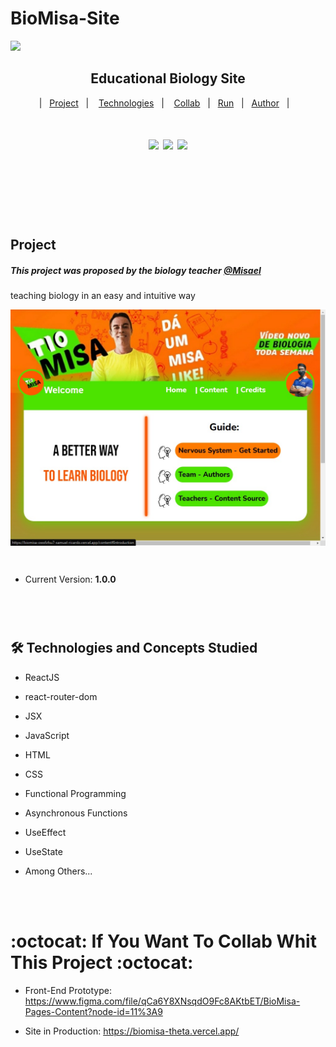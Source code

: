 # BioMisa-Site


<a href='https://www.youtube.com/channel/UCEOcdeNrlmLUvOWNPSwQ3jA/videos'><img src='https://github.com/Samuel-Ricardo/BioMisa-Site/blob/master/biomisa-site/src/Images/Biomisa-banner.jpeg'></a>

<h2 align='center'>
  <b>Educational Biology Site</b>
</h2>

<p align='center'>
  |&nbsp;&nbsp;
  <a href="#project">Project</a>&nbsp;&nbsp;&nbsp;|&nbsp;&nbsp;&nbsp;
  <a href="#techs">Technologies</a>&nbsp;&nbsp;&nbsp;|&nbsp;&nbsp;&nbsp;
  <a href="#collab">Collab</a>&nbsp;&nbsp;&nbsp;|&nbsp;&nbsp;
  <a href="#run-project">Run</a>&nbsp;&nbsp;&nbsp;|&nbsp;&nbsp;
  <a href="#author">Author</a>&nbsp;&nbsp;&nbsp;|&nbsp;&nbsp;&nbsp;
</p>

<h1 align='center'>
  <a herf='https://github.com/Samuel-Ricardo'>
    <img src='https://img.shields.io/static/v1?label=&message=Samuel%20Ricardo&color=black&style=for-the-badge&logo=GITHUB'> 
  </a>
  
  <a herf='https://www.instagram.com/samuel_ricardo.ex/'>
    <img src='https://img.shields.io/static/v1?label=&message=Samuel.ex&color=purple&style=for-the-badge&logo=instagram'> 
  </a>
  
   <a herf='https://www.linkedin.com/in/samuel-ricardo-cabral/'>
    <img src='https://img.shields.io/static/v1?label=&message=Samuel%20Ricardo&color=blue&style=for-the-badge&logo=LinkedIn'> 
  </a>
</h1>

</br>
</br>
</br>
</br>
</br>


<p id='project'> 

<h2>  Project </h2>

 <h5> This project was proposed by the biology teacher <a href='https://www.instagram.com/misaellimajr/'>@Misael<a> </h5>
  
  <p> teaching biology in an easy and intuitive way </p>

  
 >  <a href='https://biomisa-theta.vercel.app/ '>
 <img align='center' width='600px' src='https://github.com/Samuel-Ricardo/BioMisa-Site/blob/master/readme_files/site-home.jpeg'></a>
  
  </br>

  
 - Current Version: <b> 1.0.0 </b> 

<br>
<br>

</p>

#

<h2 id="techs">
  🛠 Technologies and Concepts Studied
</h2>

- ReactJS
- react-router-dom
- JSX
- JavaScript
- HTML
- CSS
- Functional Programming
- Asynchronous Functions
- UseEffect 
- UseState

- Among Others...
<br>
<br>




<p id='collab' />

# :octocat: If You Want To Collab Whit This Project :octocat:

 - Front-End Prototype: https://www.figma.com/file/qCa6Y8XNsqdO9Fc8AKtbET/BioMisa-Pages-Content?node-id=11%3A9

 - Site in Production: https://biomisa-theta.vercel.app/ 
